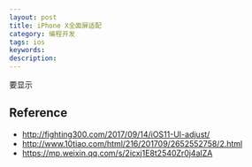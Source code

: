 ```yaml
---
layout: post
title: iPhone X全面屏适配
category: 编程开发
tags: ios
keywords: 
description: 
---
```


要显示

## Reference

* <http://fighting300.com/2017/09/14/iOS11-UI-adjust/>
* <http://www.10tiao.com/html/216/201709/2652552758/2.html>
* <https://mp.weixin.qq.com/s/2icxj1E8t2540Zr0j4aIZA>